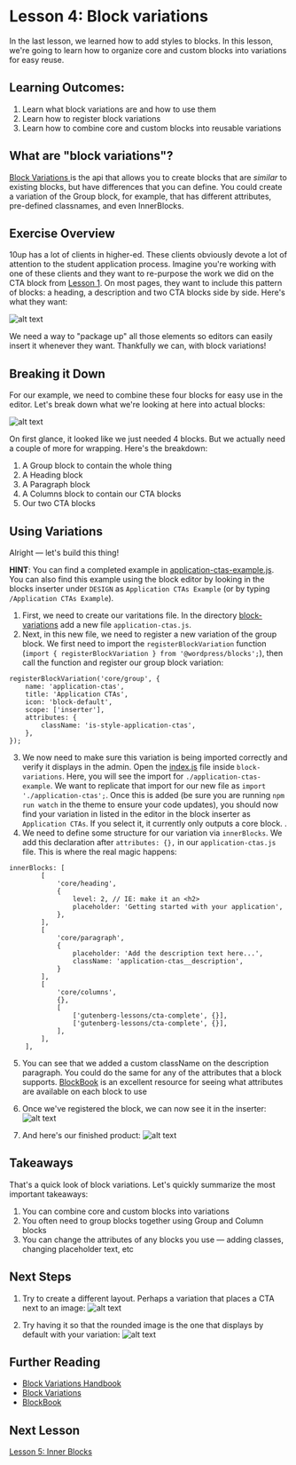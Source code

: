 # Lesson 4: Block variations

In the last lesson, we learned how to add styles to blocks. In this lesson, we're going to learn how to organize core and custom blocks into variations for easy reuse.

## Learning Outcomes:

1. Learn what block variations are and how to use them
2. Learn how to register block variations
3. Learn how to combine core and custom blocks into reusable variations


## What are "block variations"?
[Block Variations ](https://developer.wordpress.org/block-editor/reference-guides/block-api/block-variations/) is the api that allows you to create blocks that are _similar_ to existing blocks, but have differences that you can define. You could create a variation of the Group block, for example, that has different attributes, pre-defined classnames, and even InnerBlocks.

## Exercise Overview
10up has a lot of clients in higher-ed. These clients obviously devote a lot of attention to the student application process. Imagine you're working with one of these clients and they want to re-purpose the work we did on the CTA block from [Lesson 1](02-cta-lesson.md). On most pages, they want to include this pattern of blocks: a heading, a description and two CTA blocks side by side. Here's what they want:

![alt text](images/variations-block-cta-1.png "Block Variation, CTA block")

We need a way to "package up" all those elements so editors can easily insert it whenever they want. Thankfully we can, with block variations!

## Breaking it Down
For our example, we need to combine these four blocks for easy use in the editor. Let's break down what we're looking at here into actual blocks:

![alt text](images/variations-block-cta-2.png "Block Variation breakdown")

On first glance, it looked like we just needed 4 blocks. But we actually need a couple of more for wrapping. Here's the breakdown:
1. A Group block to contain the whole thing
2. A Heading block
3. A Paragraph block
4. A Columns block to contain our CTA blocks
5. Our two CTA blocks

## Using Variations
Alright — let's build this thing!

**HINT**: You can find a completed example in [application-ctas-example.js](../themes/10up-theme/includes/block-variations/application-ctas-example.js). You can also find this example using the block editor by looking in the blocks inserter under `DESIGN` as `Application CTAs Example` (or by typing `/Application CTAs Example`).

1. First, we need to create our varitations file. In the directory [block-variations](../themes/10up-theme/includes/block-variations) add a new file `application-ctas.js`.
2. Next, in this new file, we need to register a new variation of the group block. We first need to import the `registerBlockVariation` function (`import { registerBlockVariation } from '@wordpress/blocks';`), then call the function and register our group block variation:
```
registerBlockVariation('core/group', {
	name: 'application-ctas',
	title: 'Application CTAs',
	icon: 'block-default',
	scope: ['inserter'],
	attributes: {
		className: 'is-style-application-ctas',
	},
});
```
3. We now need to make sure this variation is being imported correctly and verify it displays in the admin. Open the [index.js](../themes/10up-theme/includes/block-variations/index.js) file inside `block-variations`. Here, you will see the import for `./application-ctas-example`. We want to replicate that import for our new file as `import './application-ctas';`. Once this is added (be sure you are running `npm run watch` in the theme to ensure your code updates), you should now find your variation in listed in the editor in the block inserter as `Application CTAs`. If you select it, it currently only outputs a core block. .
4. We need to define some structure for our variation via `innerBlocks`. We add this declaration after `attributes: {},` in our `application-ctas.js` file. This is where the real magic happens:
```
innerBlocks: [
		[
			'core/heading',
			{
				level: 2, // IE: make it an <h2>
				placeholder: 'Getting started with your application',
			},
		],
		[
			'core/paragraph',
			{
				placeholder: 'Add the description text here...',
				className: 'application-ctas__description',
			}
		],
		[
			'core/columns',
			{},
			[
				['gutenberg-lessons/cta-complete', {}],
				['gutenberg-lessons/cta-complete', {}],
			],
		],
	],
```

5. You can see that we added a custom className on the description paragraph. You could do the same for any of the attributes that a block supports. [BlockBook](https://youknowriad.github.io/blockbook/block/) is an excellent resource for seeing what attributes are available on each block to use

6. Once we've registered the block, we can now see it in the inserter:
![alt text](images/applications-cta-inserter.png "CTA block inserter")

7. And here's our finished product:
![alt text](images/applications-cta-blank.png "CTA block inserter")



## Takeaways
That's a quick look of block variations. Let's quickly summarize the most important takeaways:

1. You can combine core and custom blocks into variations
2. You often need to group blocks together using Group and Column blocks
3. You can change the attributes of any blocks you use — adding classes, changing placeholder text, etc


## Next Steps
1. Try to create a different layout. Perhaps a variation that places a CTA next to an image:
![alt text](images/variations-block-next-steps-1.png "CTA + image")

2. Try having it so that the rounded image is the one that displays by default with your variation:
![alt text](images/variations-block-next-steps-2.png "CTA + image rounded")


## Further Reading
* [Block Variations Handbook](https://developer.wordpress.org/block-editor/reference-guides/block-api/block-variations/)
* [Block Variations](https://css-tricks.com/how-to-use-block-variations-in-wordpress/)
* [BlockBook](https://youknowriad.github.io/blockbook/block/)

## Next Lesson
[Lesson 5: Inner Blocks](./05-inner-blocks.md)
